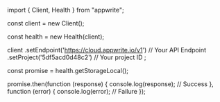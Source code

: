 import { Client, Health } from "appwrite";

const client = new Client();

const health = new Health(client);

client
    .setEndpoint('https://cloud.appwrite.io/v1') // Your API Endpoint
    .setProject('5df5acd0d48c2') // Your project ID
;

const promise = health.getStorageLocal();

promise.then(function (response) {
    console.log(response); // Success
}, function (error) {
    console.log(error); // Failure
});
